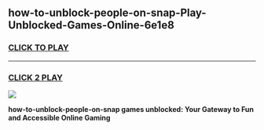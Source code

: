 
## how-to-unblock-people-on-snap-Play-Unblocked-Games-Online-6e1e8
<h3>
<a href="https://premium76.site?title=how-to-unblock-people-on-snap&ref=25A">CLICK TO PLAY</a></h3>
<hr>

<h3>
<a href="https://premium76.site?title=how-to-unblock-people-on-snap&ref=25A">CLICK 2 PLAY</a>
  
</h3>

<a href="https://premium76.site?title=how-to-unblock-people-on-snap&ref=25A"><img src="https://clearcache.store/games.png"></a>


**how-to-unblock-people-on-snap games unblocked: Your Gateway to Fun and Accessible Online Gaming**
